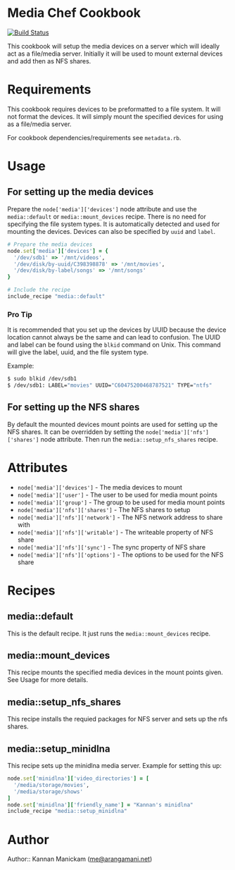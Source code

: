 # Media Chef Cookbook
[![Build Status](https://travis-ci.org/arangamani-cookbooks/media.png?branch=master)](https://travis-ci.org/arangamani-cookbooks/media)


This cookbook will setup the media devices on a server which will ideally act
as a file/media server. Initially it will be used to mount external devices and
add then as NFS shares.

# Requirements
This cookbook requires devices to be preformatted to a file system. It will not
format the devices. It will simply mount the specified devices for using as a
file/media server.

For cookbook dependencies/requirements see `metadata.rb`.

# Usage

## For setting up the media devices

Prepare the `node['media']['devices']` node attribute and use the
`media::default` or `media::mount_devices` recipe. There is no need for
specifying the file system types. It is automatically detected and used for
mounting the devices. Devices can also be specified by `uuid` and `label`.

```ruby
# Prepare the media devices
node.set['media']['devices'] = {
  '/dev/sdb1' => '/mnt/videos',
  '/dev/disk/by-uuid/C398398878' => '/mnt/movies',
  '/dev/disk/by-label/songs' => '/mnt/songs'
}

# Include the recipe
include_recipe "media::default"
```

### Pro Tip
It is recommended that you set up the devices by UUID because the device
location cannot always be the same and can lead to confusion. The UUID and
label can be found using the `blkid` command on Unix. This command will give
the label, uuid, and the file system type.

Example:
```bash
$ sudo blkid /dev/sdb1
$ /dev/sdb1: LABEL="movies" UUID="C60475200468787521" TYPE="ntfs"
```

## For setting up the NFS shares

By default the mounted devices mount points are used for setting up the NFS
shares. It can be overridden by setting the `node['media']['nfs']['shares']`
node attribute. Then run the `media::setup_nfs_shares` recipe.

# Attributes

* `node['media']['devices']` - The media devices to mount
* `node['media']['user']` - The user to be used for media mount points
* `node['media']['group']` - The group to be used for media mount points
* `node['media']['nfs']['shares']` - The NFS shares to setup
* `node['media']['nfs']['network']` - The NFS network address to share with
* `node['media']['nfs']['writable']` - The writeable property of NFS share
* `node['media']['nfs']['sync']` - The sync property of NFS share
* `node['media']['nfs']['options']` - The options to be used for the NFS share

# Recipes

## media::default
This is the default recipe. It just runs the `media::mount_devices` recipe.

## media::mount_devices
This recipe mounts the specified media devices in the mount points given. See
Usage for more details.

## media::setup_nfs_shares
This recipe installs the requied packages for NFS server and sets up the nfs
shares.

## media::setup_minidlna
This recipe sets up the minidlna media server. Example for setting this up:
```ruby
node.set['minidlna']['video_directories'] = [
  '/media/storage/movies',
  '/media/storage/shows'
]
node.set['minidlna']['friendly_name'] = "Kannan's minidlna"
include_recipe "media::setup_minidlna"
```

# Author

Author:: Kannan Manickam (<me@arangamani.net>)
